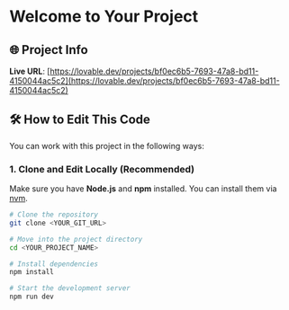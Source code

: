 # Welcome to Your Project

## 🌐 Project Info

**Live URL**: [https://lovable.dev/projects/bf0ec6b5-7693-47a8-bd11-4150044ac5c2](https://lovable.dev/projects/bf0ec6b5-7693-47a8-bd11-4150044ac5c2)

## 🛠️ How to Edit This Code

You can work with this project in the following ways:

### 1. Clone and Edit Locally (Recommended)

Make sure you have **Node.js** and **npm** installed. You can install them via [nvm](https://github.com/nvm-sh/nvm#installing-and-updating).

```bash
# Clone the repository
git clone <YOUR_GIT_URL>

# Move into the project directory
cd <YOUR_PROJECT_NAME>

# Install dependencies
npm install

# Start the development server
npm run dev
